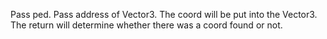 Pass ped. Pass address of Vector3.
The coord will be put into the Vector3.
The return will determine whether there was a coord found or not.